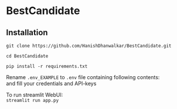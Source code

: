 # BestCandidate

## Installation
`git clone https://github.com/HanishDhanwalkar/BestCandidate.git`

`cd BestCandidate`

`pip install -r requirements.txt`

Rename `.env_EXAMPLE` to `.env` file containing following contents:\
and fill your credentials and API-keys

To run streamlit WebUI:\
`streamlit run app.py`